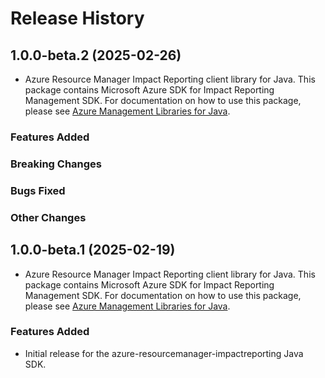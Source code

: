 # Release History

## 1.0.0-beta.2 (2025-02-26)

- Azure Resource Manager Impact Reporting client library for Java. This package contains Microsoft Azure SDK for Impact Reporting Management SDK. For documentation on how to use this package, please see [Azure Management Libraries for Java](https://aka.ms/azsdk/java/mgmt).

### Features Added

### Breaking Changes

### Bugs Fixed

### Other Changes

## 1.0.0-beta.1 (2025-02-19)

- Azure Resource Manager Impact Reporting client library for Java. This package contains Microsoft Azure SDK for Impact Reporting Management SDK. For documentation on how to use this package, please see [Azure Management Libraries for Java](https://aka.ms/azsdk/java/mgmt).
### Features Added

- Initial release for the azure-resourcemanager-impactreporting Java SDK.
